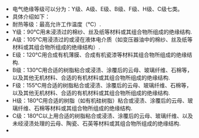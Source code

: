 - 电气绝缘等级可以分为：Y级、A级、E级、B级、F级、H级、C级七类。
- 具体介绍如下：
- 耐热等级：最高允许工作温度（℃）.
- Y级：90℃用未浸渍过的棉纱、丝及纸等材料或其组合物所组成的绝缘结构.
- A级：105℃用浸渍过的或浸在液体电介质（如变压器油中的棉纱、丝及纸等材料或其组合物所组成的绝缘结构）.
- E级：120℃用合成有机薄膜、合成有机瓷漆等材料其组合物所组成的绝缘结构.
- B级：130℃用合适的树脂粘合或浸渍、涂覆后的云母、玻璃纤维、石棉等，以及其他无机材料、合适的有机材料或其组合物所组成的绝缘结构.
- F级：155℃用合适的树脂粘合或浸渍、涂覆后的云母、玻璃纤维、石棉等，以及其他无机材料、合适的有机材料或其组合物所组成的绝缘结构.
- H级：180℃用合适的树脂（如有机硅树脂）粘合或浸渍、涂覆后的云母、玻璃纤维、石棉等材料或其组合物所组成的绝缘结构.
- C级：180℃以上用合适的树脂粘合或浸渍、涂覆后的云母、玻璃纤维、以及未经浸渍处理的云母、陶瓷、石英等材料或其组合物所组成的绝缘结构.
-